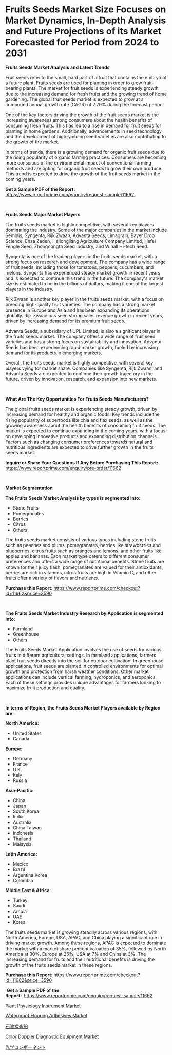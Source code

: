<p><h1>Fruits Seeds Market Size Focuses on Market Dynamics, In-Depth Analysis and Future Projections of its Market Forecasted for Period from 2024 to 2031</h1></p><p><strong>Fruits Seeds Market Analysis and Latest Trends</strong></p>
<p><p>Fruit seeds refer to the small, hard part of a fruit that contains the embryo of a future plant. Fruits seeds are used for planting in order to grow fruit-bearing plants. The market for fruit seeds is experiencing steady growth due to the increasing demand for fresh fruits and the growing trend of home gardening. The global fruit seeds market is expected to grow at a compound annual growth rate (CAGR) of 7.20% during the forecast period.</p><p>One of the key factors driving the growth of the fruit seeds market is the increasing awareness among consumers about the health benefits of consuming fresh fruits. This has led to a rise in demand for fruit seeds for planting in home gardens. Additionally, advancements in seed technology and the development of high-yielding seed varieties are also contributing to the growth of the market.</p><p>In terms of trends, there is a growing demand for organic fruit seeds due to the rising popularity of organic farming practices. Consumers are becoming more conscious of the environmental impact of conventional farming methods and are opting for organic fruit seeds to grow their own produce. This trend is expected to drive the growth of the fruit seeds market in the coming years.</p></p>
<p><strong>Get a Sample PDF of the Report:&nbsp;</strong> <a href="https://www.reportprime.com/enquiry/request-sample/11662">https://www.reportprime.com/enquiry/request-sample/11662</a></p>
<p>&nbsp;</p>
<p><strong>Fruits Seeds Major Market Players</strong></p>
<p><p>The fruits seeds market is highly competitive, with several key players dominating the industry. Some of the major companies in the market include Seminis, Syngenta, Rijk Zwaan, Advanta Seeds, Limagrain, Bayer Crop Science, Enza Zaden, Heilongjiang Agriculture Company Limited, Hefei Fengle Seed, Zhongnongfa Seed Industry, and Winall Hi-tech Seed.</p><p>Syngenta is one of the leading players in the fruits seeds market, with a strong focus on research and development. The company has a wide range of fruit seeds, including those for tomatoes, peppers, cucumbers, and melons. Syngenta has experienced steady market growth in recent years and is expected to continue this trend in the future. The company's market size is estimated to be in the billions of dollars, making it one of the largest players in the industry.</p><p>Rijk Zwaan is another key player in the fruits seeds market, with a focus on breeding high-quality fruit varieties. The company has a strong market presence in Europe and Asia and has been expanding its operations globally. Rijk Zwaan has seen strong sales revenue growth in recent years, driven by increasing demand for its premium fruit seeds.</p><p>Advanta Seeds, a subsidiary of UPL Limited, is also a significant player in the fruits seeds market. The company offers a wide range of fruit seed varieties and has a strong focus on sustainability and innovation. Advanta Seeds has been experiencing rapid market growth, fueled by increasing demand for its products in emerging markets.</p><p>Overall, the fruits seeds market is highly competitive, with several key players vying for market share. Companies like Syngenta, Rijk Zwaan, and Advanta Seeds are expected to continue their growth trajectory in the future, driven by innovation, research, and expansion into new markets.</p></p>
<p>&nbsp;</p>
<p><strong>What Are The Key Opportunities For Fruits Seeds Manufacturers?</strong></p>
<p><p>The global fruits seeds market is experiencing steady growth, driven by increasing demand for healthy and organic foods. Key trends include the rising popularity of superfoods like chia and flax seeds, as well as the growing awareness about the health benefits of consuming fruit seeds. The market is expected to continue expanding in the coming years, with a focus on developing innovative products and expanding distribution channels. Factors such as changing consumer preferences towards natural and nutritious ingredients are expected to drive further growth in the fruits seeds market.</p></p>
<p><strong>Inquire or Share Your Questions If Any Before Purchasing This Report:</strong> <a href="https://www.reportprime.com/enquiry/pre-order/11662">https://www.reportprime.com/enquiry/pre-order/11662</a></p>
<p>&nbsp;</p>
<p><strong>Market Segmentation</strong></p>
<p><strong>The Fruits Seeds Market Analysis by types is segmented into:</strong></p>
<p><ul><li>Stone Fruits</li><li>Pomegranates</li><li>Berries</li><li>Citrus</li><li>Others</li></ul></p>
<p><p>The fruits seeds market consists of various types including stone fruits such as peaches and plums, pomegranates, berries like strawberries and blueberries, citrus fruits such as oranges and lemons, and other fruits like apples and bananas. Each market type caters to different consumer preferences and offers a wide range of nutritional benefits. Stone fruits are known for their juicy flesh, pomegranates are valued for their antioxidants, berries are rich in vitamins, citrus fruits are high in Vitamin C, and other fruits offer a variety of flavors and nutrients.</p></p>
<p><strong>Purchase this Report:&nbsp;</strong><a href="https://www.reportprime.com/checkout?id=11662&price=3590">https://www.reportprime.com/checkout?id=11662&price=3590</a></p>
<p>&nbsp;</p>
<p><strong>The Fruits Seeds Market Industry Research by Application is segmented into:</strong></p>
<p><ul><li>Farmland</li><li>Greenhouse</li><li>Others</li></ul></p>
<p><p>The Fruits Seeds Market Application involves the use of seeds for various fruits in different agricultural settings. In farmland applications, farmers plant fruit seeds directly into the soil for outdoor cultivation. In greenhouse applications, fruit seeds are planted in controlled environments for optimal growth and protection from harsh weather conditions. Other market applications can include vertical farming, hydroponics, and aeroponics. Each of these settings provides unique advantages for farmers looking to maximize fruit production and quality.</p></p>
<p>&nbsp;</p>
<p><strong>In terms of Region, the Fruits Seeds Market Players available by Region are:</strong></p>
<p>
    <p> <strong> North America: </strong>
        <ul>
            <li>United States</li>
            <li>Canada</li>
        </ul>
        </p> 
    <p> <strong> Europe: </strong>
        <ul>
            <li>Germany</li>
            <li>France</li>
            <li>U.K.</li>
            <li>Italy</li>
            <li>Russia</li>
        </ul>
        </p> 
    <p> <strong> Asia-Pacific: </strong>
        <ul>
            <li>China</li>
            <li>Japan</li>
            <li>South Korea</li>
            <li>India</li>
            <li>Australia</li>
            <li>China Taiwan</li>
            <li>Indonesia</li>
            <li>Thailand</li>
            <li>Malaysia</li>
        </ul>
        </p> 
    <p> <strong> Latin America: </strong>
        <ul>
            <li>Mexico</li>
            <li>Brazil</li>
            <li>Argentina Korea</li>
            <li>Colombia</li>
        </ul>
        </p> 
    <p> <strong> Middle East & Africa: </strong>
        <ul>
            <li>Turkey</li>
            <li>Saudi</li>
            <li>Arabia</li>
            <li>UAE</li>
            <li>Korea</li>
        </ul>
    </p>
    </p>
<p><p>The fruits seeds market is growing steadily across various regions, with North America, Europe, USA, APAC, and China playing a significant role in driving market growth. Among these regions, APAC is expected to dominate the market with a market share percent valuation of 35%, followed by North America at 30%, Europe at 25%, USA at 7% and China at 3%. The increasing demand for fruits and their nutritional benefits is driving the growth of the fruits seeds market in these regions.</p></p>
<p><strong>Purchase this Report: </strong><a href="https://www.reportprime.com/checkout?id=11662&price=3590">https://www.reportprime.com/checkout?id=11662&price=3590</a></p>
<p>&nbsp;<strong>Get a Sample PDF of the Report:&nbsp;&nbsp;</strong><a href="https://www.reportprime.com/enquiry/request-sample/11662">https://www.reportprime.com/enquiry/request-sample/11662</a></p>
<p><strong></strong></p>
<p><p><a href="https://issuu.com/reportprime-2/docs/plant-physiology-instrument-market-size-2030.pptx">Plant Physiology Instrument Market</a></p><p><a href="https://github.com/jerrycopelandthomaswsqd8q/Market-Research-Report-List-1/blob/main/waterproof-flooring-adhesives-market.md">Waterproof Flooring Adhesives Market</a></p><p><a href="https://medium.com/@hardee896/2024%E5%B9%B4%E3%81%8B%E3%82%892031%E5%B9%B4%E3%81%BE%E3%81%A7%E3%81%AE%E7%9F%B3%E6%B2%B9%E6%8E%A2%E6%9F%BB%E8%88%B9%E5%B8%82%E5%A0%B4%E5%88%86%E6%9E%90%E3%81%A8%E3%82%B5%E3%82%A4%E3%82%BA%E4%BA%88%E6%B8%AC-43b832ceec90">石油探査船</a></p><p><a href="https://issuu.com/reportprime-2/docs/color-doppler-diagnostic-equipment-market-size-203">Color Doppler Diagnostic Equipment Market</a></p><p><a href="https://medium.com/@hardee896/%E5%85%89%E5%AD%A6%E9%83%A8%E5%93%81%E5%B8%82%E5%A0%B4%E3%81%AE%E5%88%86%E6%9E%90-%E3%82%B0%E3%83%AD%E3%83%BC%E3%83%90%E3%83%AB%E7%94%A3%E6%A5%AD%E3%81%AE%E5%B1%95%E6%9C%9B%E3%81%A8%E4%BA%88%E6%B8%AC-2024%E5%B9%B4%E3%81%8B%E3%82%892031%E5%B9%B4-e4a5d368cdd7">光学コンポーネント</a></p></p>